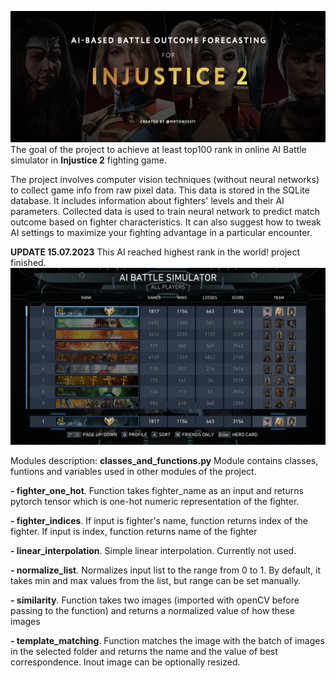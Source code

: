 ![Screenshot](banner.png)
The goal of the project to achieve at least top100 rank in online AI Battle simulator in **Injustice 2** fighting game. 

The project involves computer vision techniques (without neural networks) to collect game info from raw pixel data. This data is stored in the SQLite database. It includes information about fighters' levels and their AI parameters. Collected data is used to train neural network to predict match outcome based on fighter characteristics. It can also suggest how to tweak AI settings to maximize your fighting advantage in a particular encounter.

**UPDATE 15.07.2023**
This AI reached highest rank in the world! project finished.
![Screenshot](leaderboard_07.15_1st_champion.png)

Modules description:
**classes_and_functions.py**
Module contains classes, funtions and variables used in other modules of the project.

**- fighter_one_hot**. Function takes fighter_name as an input and returns pytorch tensor which is one-hot numeric representation of the fighter.

**- fighter_indices**. If input is fighter's name, function returns index of the fighter. If input is index, function returns name of the fighter

**- linear_interpolation**. Simple linear interpolation. Currently not used.

**- normalize_list**. Normalizes input list to the range from 0 to 1. By default, it takes min and max values from the list, but range can be set manually.

**- similarity**. Function takes two images (imported with openCV before passing to the function) and returns a normalized value of how these images

**- template_matching**. Function matches the image with the batch of images in the selected folder and returns the name and the value of best correspondence. Inout image can be optionally resized.
